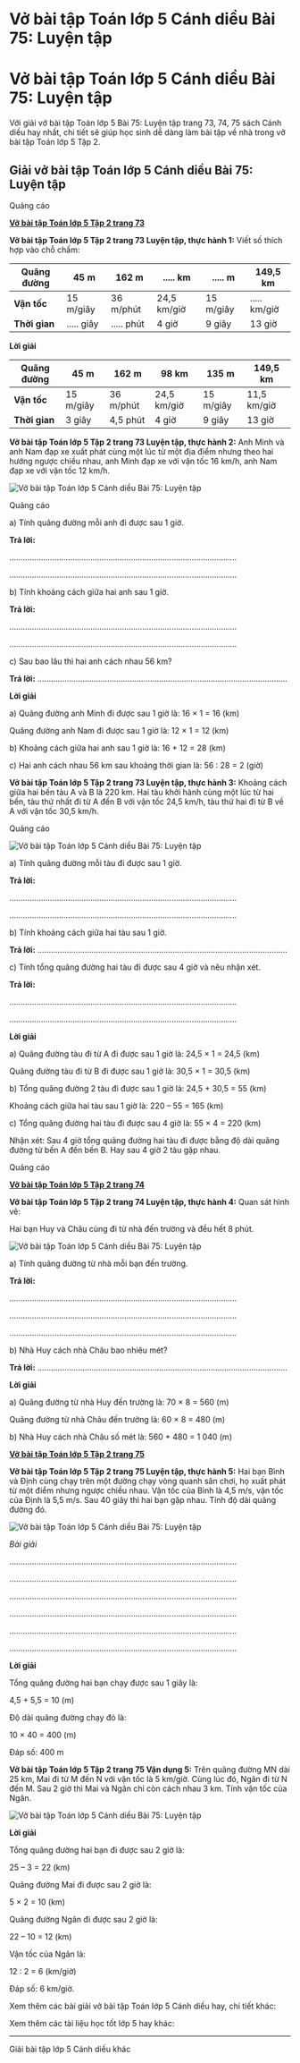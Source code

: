 # Vở bài tập Toán lớp 5 Cánh diều Bài 75: Luyện tập

# Vở bài tập Toán lớp 5 Cánh diều Bài 75: Luyện tập

Với giải vở bài tập Toán lớp 5 Bài 75: Luyện tập trang 73, 74, 75 sách Cánh diều hay nhất, chi tiết sẽ giúp học sinh dễ dàng làm bài tập về nhà trong vở bài tập Toán lớp 5 Tập 2.

## Giải vở bài tập Toán lớp 5 Cánh diều Bài 75: Luyện tập

Quảng cáo

[**Vở bài tập Toán lớp 5 Tập 2 trang 73**](https://vietjack.com/vbt-toan-5-cd/vbt-toan-lop-5-tap-2-trang-73.jsp)

**Vở bài tập Toán lớp 5 Tập 2 trang 73 Luyện tập, thực hành 1:** Viết số thích hợp vào chỗ chấm:

**Quãng đường** |  45 m |  162 m |  ..... km |  ..... m |  149,5 km  
---|---|---|---|---|---  
**Vận tốc** |  15 m/giây |  36 m/phút |  24,5 km/giờ |  15 m/giây |  ..... km/giờ  
**Thời gian** |  ..... giây |  ..... phút |  4 giờ |  9 giây |  13 giờ  
  
**Lời giải**

**Quãng đường** |  45 m |  162 m |  98 km |  135 m |  149,5 km  
---|---|---|---|---|---  
**Vận tốc** |  15 m/giây |  36 m/phút |  24,5 km/giờ |  15 m/giây |  11,5 km/giờ  
**Thời gian** |  3 giây |  4,5 phút |  4 giờ |  9 giây |  13 giờ  
  
**Vở bài tập Toán lớp 5 Tập 2 trang 73 Luyện tập, thực hành 2:** Anh Minh và anh Nam đạp xe xuất phát cùng một lúc từ một địa điểm nhưng theo hai hướng ngược chiều nhau, anh Minh đạp xe với vận tốc 16 km/h, anh Nam đạp xe với vận tốc 12 km/h.

![Vở bài tập Toán lớp 5 Cánh diều Bài 75: Luyện tập](https://vietjack.com/vbt-toan-5-cd/images/bai-75-luyen-tap.PNG)

Quảng cáo

a) Tính quãng đường mỗi anh đi được sau 1 giờ.

**Trả lời:**

.....................................................................................................

.....................................................................................................

b) Tính khoảng cách giữa hai anh sau 1 giờ.

**Trả lời:**

.....................................................................................................

.....................................................................................................

c) Sau bao lâu thì hai anh cách nhau 56 km?

**Trả lời:** ...............................................................................................................

**Lời giải**

a) Quãng đường anh Minh đi được sau 1 giờ là: 16 × 1 = 16 (km)

Quãng đường anh Nam đi được sau 1 giờ là: 12 × 1 = 12 (km)

b) Khoảng cách giữa hai anh sau 1 giờ là: 16 + 12 = 28 (km)

c) Hai anh cách nhau 56 km sau khoảng thời gian là: 56 : 28 = 2 (giờ)

**Vở bài tập Toán lớp 5 Tập 2 trang 73 Luyện tập, thực hành 3:** Khoảng cách giữa hai bến tàu A và B là 220 km. Hai tàu khởi hành cùng một lúc từ hai bến, tàu thứ nhất đi từ A đến B với vận tốc 24,5 km/h, tàu thứ hai đi từ B về A với vận tốc 30,5 km/h.

Quảng cáo

![Vở bài tập Toán lớp 5 Cánh diều Bài 75: Luyện tập](https://vietjack.com/vbt-toan-5-cd/images/bai-75-luyen-tap-a.PNG)

a) Tính quãng đường mỗi tàu đi được sau 1 giờ.

**Trả lời:**

.....................................................................................................

.....................................................................................................

b) Tính khoảng cách giữa hai tàu sau 1 giờ.

**Trả lời:** ...............................................................................................................

c) Tính tổng quãng đường hai tàu đi được sau 4 giờ và nêu nhận xét.

**Trả lời:**

.....................................................................................................

.....................................................................................................

**Lời giải**

a) Quãng đường tàu đi từ A đi được sau 1 giờ là: 24,5 × 1 = 24,5 (km)

Quãng đường tàu đi từ B đi được sau 1 giờ là: 30,5 × 1 = 30,5 (km)

b) Tổng quãng đường 2 tàu đi được sau 1 giờ là: 24,5 + 30,5 = 55 (km)

Khoảng cách giữa hai tàu sau 1 giờ là: 220 – 55 = 165 (km)

c) Tổng quãng đường hai tàu đi được sau 4 giờ là: 55 × 4 = 220 (km)

Nhận xét: Sau 4 giờ tổng quãng đường hai tàu đi được bằng độ dài quãng đường từ bến A đến bến B. Hay sau 4 giờ 2 tàu gặp nhau.

Quảng cáo

[**Vở bài tập Toán lớp 5 Tập 2 trang 74**](https://vietjack.com/vbt-toan-5-cd/vbt-toan-lop-5-tap-2-trang-74.jsp)

**Vở bài tập Toán lớp 5 Tập 2 trang 74 Luyện tập, thực hành 4:** Quan sát hình vẽ:

Hai bạn Huy và Châu cùng đi từ nhà đến trường và đều hết 8 phút.

![Vở bài tập Toán lớp 5 Cánh diều Bài 75: Luyện tập](https://vietjack.com/vbt-toan-5-cd/images/bai-75-luyen-tap-1a.PNG)

a) Tính quãng đường từ nhà mỗi bạn đến trường.

**Trả lời:**

.....................................................................................................

.....................................................................................................

.....................................................................................................

b) Nhà Huy cách nhà Châu bao nhiêu mét?

**Trả lời:** ...............................................................................................................

**Lời giải**

a) Quãng đường từ nhà Huy đến trường là: 70 × 8 = 560 (m)

Quãng đường từ nhà Châu đến trường là: 60 × 8 = 480 (m)

b) Nhà Huy cách nhà Châu số mét là: 560 + 480 = 1 040 (m)

[**Vở bài tập Toán lớp 5 Tập 2 trang 75**](https://vietjack.com/vbt-toan-5-cd/vbt-toan-lop-5-tap-2-trang-75.jsp)

**Vở bài tập Toán lớp 5 Tập 2 trang 75 Luyện tập, thực hành 5:** Hai bạn Bình và Định cùng chạy trên một đường chạy vòng quanh sân chơi, họ xuất phát từ một điểm nhưng ngược chiều nhau. Vận tốc của Bình là 4,5 m/s, vận tốc của Định là 5,5 m/s. Sau 40 giây thì hai bạn gặp nhau. Tính độ dài quãng đường đó.

![Vở bài tập Toán lớp 5 Cánh diều Bài 75: Luyện tập](https://vietjack.com/vbt-toan-5-cd/images/bai-75-luyen-tap-b.PNG)

_Bài giải_

.....................................................................................................

.....................................................................................................

.....................................................................................................

.....................................................................................................

.....................................................................................................

.....................................................................................................

**Lời giải**

Tổng quãng đường hai bạn chạy được sau 1 giây là:

4,5 + 5,5 = 10 (m)

Độ dài quãng đường chạy đó là:

10 × 40 = 400 (m)

Đáp số: 400 m

**Vở bài tập Toán lớp 5 Tập 2 trang 75 Vận dụng 5:** Trên quãng đường MN dài 25 km, Mai đi từ M đến N với vận tốc là 5 km/giờ. Cùng lúc đó, Ngân đi từ N đến M. Sau 2 giờ thì Mai và Ngân chỉ còn cách nhau 3 km. Tính vận tốc của Ngân.

![Vở bài tập Toán lớp 5 Cánh diều Bài 75: Luyện tập](https://vietjack.com/vbt-toan-5-cd/images/bai-75-luyen-tap-1b.PNG)

**Lời giải**

Tổng quãng đường hai bạn đi được sau 2 giờ là:

25 – 3 = 22 (km)

Quãng đường Mai đi được sau 2 giờ là:

5 × 2 = 10 (km)

Quãng đường Ngân đi được sau 2 giờ là:

22 – 10 = 12 (km)

Vận tốc của Ngân là:

12 : 2 = 6 (km/giờ)

Đáp số: 6 km/giờ.

Xem thêm các bài giải vở bài tập Toán lớp 5 Cánh diều hay, chi tiết khác:

Xem thêm các tài liệu học tốt lớp 5 hay khác:

* * *

Giải bài tập lớp 5 Cánh diều khác
